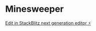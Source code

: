 # Minesweeper

[Edit in StackBlitz next generation editor ⚡️](https://stackblitz.com/~/github.com/Niklikescode/Minesweeper)